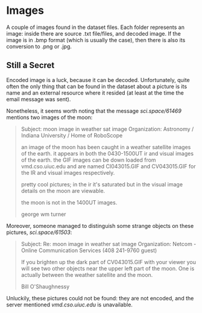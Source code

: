 # Images

A couple of images found in the dataset files.
Each folder represents an image: inside there are source .txt file/files, and decoded image.
If the image is in .bmp format (which is usually the case), then there is also its conversion to .png or .jpg.


## Still a Secret

Encoded image is a luck, because it can be decoded.
Unfortunately, quite often the only thing that can be found in the dataset about a picture is its name and an external resource where it resided (at least at the time the email message was sent).

Nonetheless, it seems worth noting that the message *sci.space/61469* mentions two images of the moon:

> Subject: moon image in weather sat image
> Organization: Astronomy / Indiana University / Home of RoboScope
>
> an image of the moon has been caught in a weather satellite images of the earth.
> it appears in both the 0430-1500UT ir and visual images of the earth.
> the GIF images can be down loaded from vmd.cso.uiuc.edu and are named
> CI043015.GIF and CV043015.GIF for the IR and visual images respectively.
>
> pretty cool pictures;  in the ir it's saturated but in the visual image
> details on the moon are viewable.
>
> the moon is not in the 1400UT images.
>
>  george wm turner

Moreover, someone managed to distinguish some strange objects on these pictures, *sci.space/61503*:

> Subject: Re: moon image in weather sat image
> Organization: Netcom - Online Communication Services (408 241-9760 guest)
>
> If you brighten up the dark part of CV043015.GIF with your viewer you 
> will see two other objects near the upper left part of the moon.
> One is actually between the weather satellite and the moon.
>
>  Bill O'Shaughnessy

Unluckily, these pictures could not be found: they are not encoded, and the server mentioned *vmd.cso.uiuc.edu* is unavailable.
